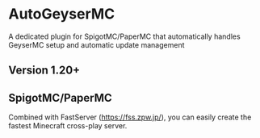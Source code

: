 # AutoGeyserMC
A dedicated plugin for SpigotMC/PaperMC that automatically handles GeyserMC setup and automatic update management

## Version 1.20+
## SpigotMC/PaperMC

Combined with FastServer (https://fss.zpw.jp/), you can easily create the fastest Minecraft cross-play server.
